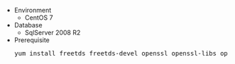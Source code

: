 * Environment
  * CentOS 7
* Database
  * SqlServer 2008 R2
* Prerequisite
  <pre>yum install freetds freetds-devel openssl openssl-libs openssl-devel libticonv-devel -y</pre>
